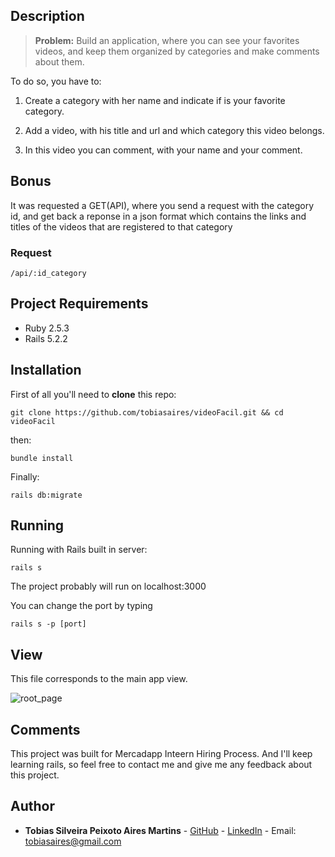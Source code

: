 
## Description

> **Problem:** Build an application, where you can see your favorites videos, and keep them organized by categories and make comments about them.


To do so, you have to:

1. Create a category with her name and indicate if is your favorite category.

2. Add a video, with his title and url and which category this video belongs.

3. In this video you can comment, with your name and your comment.


## Bonus

It was requested a GET(API), where you send a request with the category id, and get back a reponse in a json format which contains the links and titles of the videos that are registered to that category

### Request

    /api/:id_category

## Project Requirements

- Ruby 2.5.3
- Rails 5.2.2


## Installation

First of all you'll need to **clone** this repo:

    git clone https://github.com/tobiasaires/videoFacil.git && cd videoFacil
    
then:

    bundle install

Finally:

	rails db:migrate


## Running

Running with Rails built in server:

    rails s

The project probably will run on localhost:3000

You can change the port by typing 

	rails s -p [port]


## View

This file corresponds to the main app view.

![root_page](https://scontent.ffor8-1.fna.fbcdn.net/v/t1.15752-9/51413076_310570983137044_6578171777409613824_n.png?_nc_cat=107&_nc_ht=scontent.ffor8-1.fna&oh=844fa76f7f27d0dd615feb70fd66d2c4&oe=5CF12243)


## Comments

This project was built for Mercadapp Inteern Hiring Process. And I'll keep learning rails, so feel free to contact me and give me any feedback about this project.

## Author

* **Tobias Silveira Peixoto Aires Martins** - [GitHub](https://github.com/tobiasaires) - [LinkedIn](https://www.linkedin.com/in/tobias-silveira) - Email: tobiasaires@gmail.com


